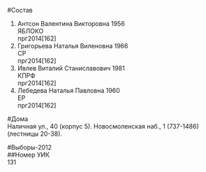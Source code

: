 #Состав  
1. Антсон Валентина Викторовна 1956  
    ЯБЛОКО  
    прг2014[162]  
2. Григорьева Наталья Виленовна 1966  
    СР  
    прг2014[162]  
3. Ивлев Виталий Станиславович 1981  
    КПРФ  
    прг2014[162]  
4. Лебедева Наталья Павловна 1960  
    ЕР  
    прг2014[162]  
  
#Дома  
Наличная ул.,   40 (корпус 5). Новосмоленская наб.,   1 (737-1486) (лестницы 20-38).  
  
#Выборы-2012  
##Номер УИК  
131  
